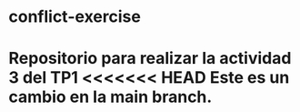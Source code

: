 # conflict-exercise
Repositorio para realizar la actividad 3 del TP1
<<<<<<< HEAD
Este es un cambio en la main branch.
=======

